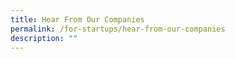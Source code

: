 ```yaml
---
title: Hear From Our Companies
permalink: /for-startups/hear-from-our-companies
description: ""
---
```

